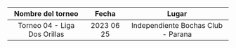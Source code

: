 |      Nombre del torneo       |   Fecha    |               Lugar                |
|:----------------------------:|:----------:|:----------------------------------:|
| Torneo 04 - Liga Dos Orillas | 2023 06 25 | Independiente Bochas Club - Parana |